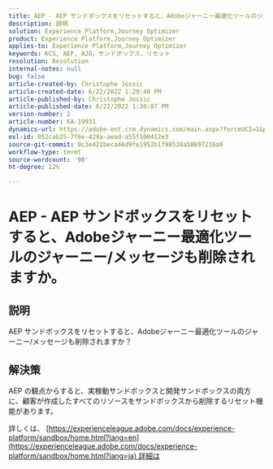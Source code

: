 ```yaml
---
title: AEP - AEP サンドボックスをリセットすると、Adobeジャーニー最適化ツールのジャーニー/メッセージも削除されますか。
description: 説明
solution: Experience Platform,Journey Optimizer
product: Experience Platform,Journey Optimizer
applies-to: Experience Platform,Journey Optimizer
keywords: KCS, AEP, AJO，サンドボックス，リセット
resolution: Resolution
internal-notes: null
bug: false
article-created-by: Christophe Jossic
article-created-date: 6/22/2022 1:29:48 PM
article-published-by: Christophe Jossic
article-published-date: 6/22/2022 1:30:07 PM
version-number: 2
article-number: KA-19931
dynamics-url: https://adobe-ent.crm.dynamics.com/main.aspx?forceUCI=1&pagetype=entityrecord&etn=knowledgearticle&id=8cc5b95d-2ff2-ec11-bb3d-6045bd0158c7
exl-id: 052cab25-7f6e-429a-aead-a55f100412e3
source-git-commit: 0c3e421beca46d9fe1952b1f98538a50697216a0
workflow-type: tm+mt
source-wordcount: '90'
ht-degree: 12%

---
```


# AEP - AEP サンドボックスをリセットすると、Adobeジャーニー最適化ツールのジャーニー/メッセージも削除されますか。

## 説明

AEP サンドボックスをリセットすると、Adobeジャーニー最適化ツールのジャーニー/メッセージも削除されますか？

## 解決策

AEP の観点からすると、実稼動サンドボックスと開発サンドボックスの両方に、顧客が作成したすべてのリソースをサンドボックスから削除するリセット機能があります。

詳しくは、 [https://experienceleague.adobe.com/docs/experience-platform/sandbox/home.html?lang=en](https://experienceleague.adobe.com/docs/experience-platform/sandbox/home.html?lang=ja) 詳細は
